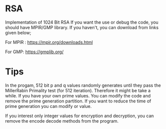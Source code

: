 # RSA
Implementation of 1024 Bit RSA
If you want the use or debug the code, you should have MPIR/GMP library. If you haven't, you can download from links given below;

For MPIR : https://mpir.org/downloads.html

For GMP: https://gmplib.org/


# Tips
In the progam, 512 bit p and q values randomly generates until they pass the MillerRabin Primality test (for 512 iteration). Therefore it might be take a while. If you have your own prime values. You can modify the code and remove the prime generation partition. If you want to reduce the time of prime generation you can modify <iteration count> or <seed> value.

If you interest only integer values for encryption and decryption, you can remove the encode decode methods from the program.


